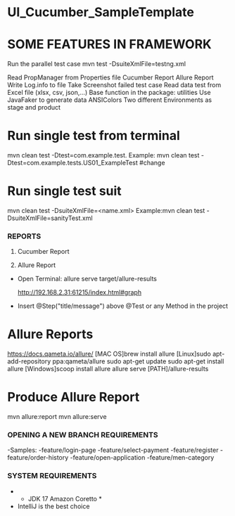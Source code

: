# UI_Cucumber_SampleTemplate

# SOME FEATURES IN FRAMEWORK
Run the parallel test case
mvn test -DsuiteXmlFile=testng.xml

Read PropManager from Properties file
Cucumber Report
Allure Report
Write Log.info to file
Take Screenshot failed test case
Read data test from Excel file (xlsx, csv, json,...)
Base function in the package: utilities
Use JavaFaker to generate data
ANSIColors
Two different Environments as stage and product

# Run single test from terminal
mvn clean test -Dtest=com.example.test.<TestName>
Example: mvn clean test -Dtest=com.example.tests.US01_ExampleTest
#change 

# Run single test suit
mvn clean test -DsuiteXmlFile=<name.xml>
Example:mvn clean test -DsuiteXmlFile=sanityTest.xml

### REPORTS
1. Cucumber Report

2. Allure Report

- Open Terminal: allure serve target/allure-results
 
  http://192.168.2.31:61215/index.html#graph

- Insert @Step("title/message") above @Test or any Method in the project
  
# Allure Reports
https://docs.qameta.io/allure/
[MAC OS]brew install allure
[Linux]sudo apt-add-repository ppa:qameta/allure
sudo apt-get update
sudo apt-get install allure
[Windows]scoop install allure
allure serve [PATH]/allure-results

# Produce Allure Report
mvn allure:report
mvn allure:serve


### OPENING A NEW BRANCH REQUIREMENTS
-Samples:
-feature/login-page
-feature/select-payment
-feature/register
-feature/order-history
-feature/open-application
-feature/men-category


### SYSTEM REQUIREMENTS
- * JDK 17 Amazon Coretto *
- IntelliJ is the best choice
